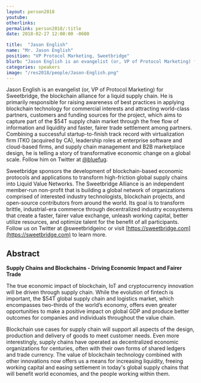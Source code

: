 ```yaml
---
layout: person2018
youtube: 
otherlinks: 
permalink: person2018/:title
date: 2018-02-27 12:00:00 -0600

title:  "Jason English"
name: "Mr. Jason English"
position: "VP Protocol Marketing, Sweetbridge"
blurb: "Jason English is an evangelist (or, VP of Protocol Marketing) for Sweetbridge, the blockchain alliance for a liquid supply chain."
categories: speakers
image: "/res2018/people/Jason-English.png"
---
```


Jason English is an evangelist (or, VP of Protocol Marketing) for Sweetbridge, the blockchain alliance for a liquid supply chain. He is primarily responsible for raising awareness of best practices in applying blockchain technology for commercial interests and attracting world-class partners, customers and funding sources for the project, which aims to capture part of the $54T supply chain market through the free flow of information and liquidity and faster, fairer trade settlement among partners. Combining a successful startup-to-finish track record with virtualization firm ITKO (acquired by CA), leadership roles at enterprise software and cloud-based firms, and supply chain management and B2B marketplace design, he is telling a story of transformative economic change on a global scale. Follow him on Twitter at [@bluefug](https://twitter.com/bluefug).

Sweetbridge sponsors the development of blockchain-based economic protocols and applications to transform high-friction global supply chains into Liquid Value Networks. The Sweetbridge Alliance is an independent member-run non-profit that is building a global network of organizations comprised of interested industry technologists, blockchain projects, and open-source contributors from around the world. Its goal is to transform brittle, industrial-era commerce through decentralized industry ecosystems that create a faster, fairer value exchange, unleash working capital, better utilize resources, and optimize talent for the benefit of all participants. Follow us on Twitter at @sweetbridgeinc or visit [https://sweetbridge.com](https://sweetbridge.com) to learn more.

## Abstract

**Supply Chains and Blockchains - Driving Economic Impact and Fairer Trade**

The true economic impact of blockchain, IoT and cryptocurrency innovation will be driven through supply chain. While the evolution of fintech is important, the $54T global supply chain and logistics market, which encompasses two-thirds of the world’s economy, offers even greater opportunities to make a positive impact on global GDP and produce better outcomes for companies and individuals throughout the value chain.

Blockchain use cases for supply chain will support all aspects of the design, production and delivery of goods to meet customer needs. Even more interestingly, supply chains have operated as decentralized economic organizations for centuries, often with their own forms of shared ledgers and trade currency. The value of blockchain technology combined with other innovations now offers us a means for increasing liquidity, freeing working capital and easing settlement in today's global supply chains that will benefit world economies, and the people working within them.